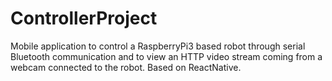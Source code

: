 # ControllerProject
Mobile application to control a RaspberryPi3 based robot through serial Bluetooth communication and to view an HTTP video stream coming from a webcam connected to the robot. Based on ReactNative.
